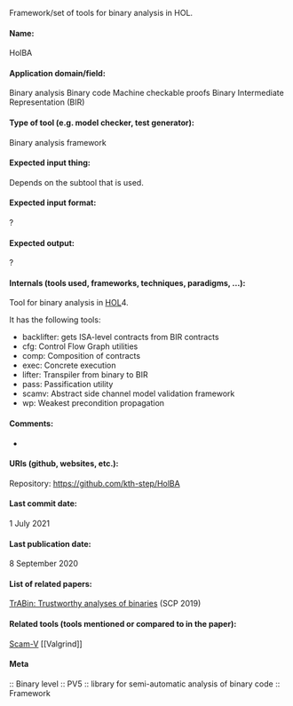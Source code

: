 Framework/set of tools for binary analysis in HOL.

#### Name:
HolBA

#### Application domain/field:
Binary analysis
Binary code
Machine checkable proofs
Binary Intermediate Representation (BIR)

#### Type of tool (e.g. model checker, test generator):
Binary analysis framework

#### Expected input thing:
Depends on the subtool that is used.

#### Expected input format:
?

#### Expected output:
?

#### Internals (tools used, frameworks, techniques, paradigms, ...):
Tool for binary analysis in [HOL](Provers/HOL.md)4.

It has the following tools:
- backlifter: gets ISA-level contracts from BIR contracts
- cfg: Control Flow Graph utilities
- comp: Composition of contracts
- exec: Concrete execution
- lifter: Transpiler from binary to BIR
- pass: Passification utility
- scamv: Abstract side channel model validation framework
- wp: Weakest precondition propagation

#### Comments:
-

#### URIs (github, websites, etc.):
Repository: https://github.com/kth-step/HolBA

#### Last commit date:
1 July 2021

#### Last publication date:
8 September 2020

#### List of related papers:
[TrABin: Trustworthy analyses of binaries](https://doi.org/10.1016/j.scico.2019.01.001) (SCP 2019)

#### Related tools (tools mentioned or compared to in the paper):
[Scam-V](Scam-V.md)
[[Valgrind]]

#### Meta
:: Binary level
:: PV5 :: library for semi-automatic analysis of binary code
:: Framework
